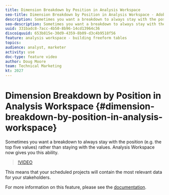 ```yaml
---
title: Dimension Breakdown by Position in Analysis Workspace
seo-title: Dimension Breakdown by Position in Analysis Workspace - Adobe Analytics
description: Sometimes you want a breakdown to always stay with the position (e.g. the top five values) rather than staying with the values. Analysis Workspace now gives you this ability.
seo-description: Sometimes you want a breakdown to always stay with the position (e.g. the top five values) rather than staying with the values. Analysis Workspace now gives you this ability. - Adobe Analytics
uuid: 331badc8-7acc-4b50-8b96-14cd13964c36
discoiquuid: 653b815e-30d9-4359-8b09-d3c4b9518f56
feature: analysis workspace - building freeform tables
topics: 
audience: analyst, marketer
activity: use
doc-type: feature video
author: Doug Moore
team: Technical Marketing
kt: 2027
---
```


# Dimension Breakdown by Position in Analysis Workspace {#dimension-breakdown-by-position-in-analysis-workspace}

Sometimes you want a breakdown to always stay with the position (e.g. the top five values) rather than staying with the values. Analysis Workspace now gives you this ability.

>[!VIDEO](https://video.tv.adobe.com/v/24033/?quality=12)

This means that your scheduled projects will contain the most relevant data for your stakeholders.

For more information on this feature, please see the [documentation](https://marketing.adobe.com/resources/help/en_US/analytics/analysis-workspace/table-settings.html).